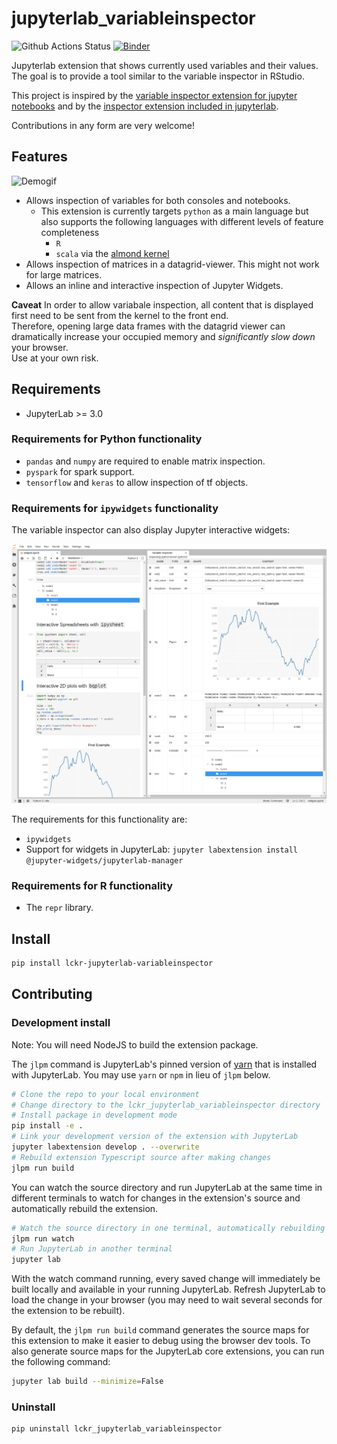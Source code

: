 # jupyterlab_variableinspector

![Github Actions Status](https://github.com/lckr/jupyterlab-variableInspector.git/workflows/Build/badge.svg)
[![Binder](https://mybinder.org/badge_logo.svg)](https://mybinder.org/v2/gh/lckr/jupyterlab-variableInspector.git/master?urlpath=lab)

Jupyterlab extension that shows currently used variables and their values. The goal is to provide a tool similar to the variable inspector in RStudio.

This project is inspired by the [variable inspector extension for jupyter notebooks](https://github.com/ipython-contrib/jupyter_contrib_nbextensions/tree/master/src/jupyter_contrib_nbextensions/nbextensions/varInspector) and by the [inspector extension included in jupyterlab](https://github.com/jupyterlab/jupyterlab/tree/master/packages/inspector-extension).

Contributions in any form are very welcome!

## Features

![Demogif](early_demo.gif)

- Allows inspection of variables for both consoles and notebooks.
  - This extension is currently targets `python` as a main language but also supports the following languages with different levels of feature completeness
    - `R`  
    - `scala` via the [almond kernel](https://github.com/almond-sh/almond)
- Allows inspection of matrices in a datagrid-viewer. This might not work for large matrices.
- Allows an inline and interactive inspection of Jupyter Widgets.
  
**Caveat** In order to allow variabale inspection, all content that is displayed first need to be sent from the kernel to the front end.  
Therefore, opening large data frames with the datagrid viewer can dramatically increase your occupied memory and *significantly slow down* your browser.  
Use at your own risk.


## Requirements

* JupyterLab >= 3.0

### Requirements for Python functionality

- `pandas` and `numpy` are required to enable matrix inspection.
- `pyspark` for spark support.
- `tensorflow` and `keras` to allow inspection of tf objects.

### Requirements for `ipywidgets` functionality

The variable inspector can also display Jupyter interactive widgets:

![ipywidgets](./ipywidgets.png)

The requirements for this functionality are:

- `ipywidgets`
- Support for widgets in JupyterLab: `jupyter labextension install @jupyter-widgets/jupyterlab-manager`

### Requirements for R functionality

- The `repr` library.
  

## Install

```bash
pip install lckr-jupyterlab-variableinspector
```


## Contributing

### Development install

Note: You will need NodeJS to build the extension package.

The `jlpm` command is JupyterLab's pinned version of
[yarn](https://yarnpkg.com/) that is installed with JupyterLab. You may use
`yarn` or `npm` in lieu of `jlpm` below.

```bash
# Clone the repo to your local environment
# Change directory to the lckr_jupyterlab_variableinspector directory
# Install package in development mode
pip install -e .
# Link your development version of the extension with JupyterLab
jupyter labextension develop . --overwrite
# Rebuild extension Typescript source after making changes
jlpm run build
```

You can watch the source directory and run JupyterLab at the same time in different terminals to watch for changes in the extension's source and automatically rebuild the extension.

```bash
# Watch the source directory in one terminal, automatically rebuilding when needed
jlpm run watch
# Run JupyterLab in another terminal
jupyter lab
```

With the watch command running, every saved change will immediately be built locally and available in your running JupyterLab. Refresh JupyterLab to load the change in your browser (you may need to wait several seconds for the extension to be rebuilt).

By default, the `jlpm run build` command generates the source maps for this extension to make it easier to debug using the browser dev tools. To also generate source maps for the JupyterLab core extensions, you can run the following command:

```bash
jupyter lab build --minimize=False
```

### Uninstall

```bash
pip uninstall lckr_jupyterlab_variableinspector
```
